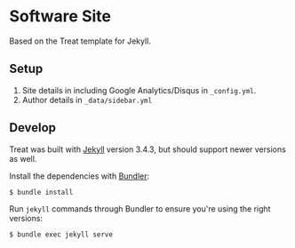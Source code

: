 # Software Site

Based on the Treat template for Jekyll.

## Setup

1. Site details in including Google Analytics/Disqus in `_config.yml`.
3. Author details in `_data/sidebar.yml`

## Develop

Treat was built with [Jekyll](http://jekyllrb.com/) version 3.4.3, but should support newer versions as well.

Install the dependencies with [Bundler](http://bundler.io/):

~~~bash
$ bundle install
~~~

Run `jekyll` commands through Bundler to ensure you're using the right versions:

~~~bash
$ bundle exec jekyll serve
~~~
